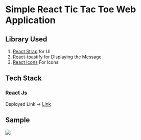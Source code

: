 # Simple React Tic Tac Toe Web Application 


## Library Used 
1. [React Strap](https://reactstrap.github.io/) for UI 
2. [React-toastify](https://fkhadra.github.io/react-toastify/introduction) for Displaying the Message 
3. [React Icons](https://react-icons.github.io/react-icons/) For Icons 

## Tech Stack 
### React Js 

Deployed Link &rarr; [Link]()

## Sample 
![](./React%20App%20%E2%80%94%20Mozilla%20Firefox%202023-05-26%2016-33-16.gif)